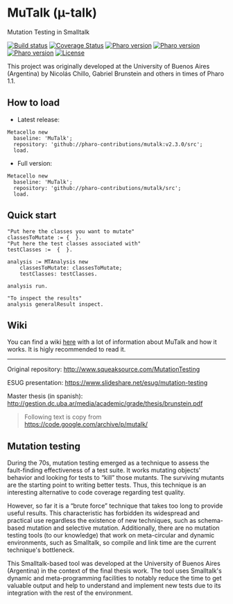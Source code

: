 # MuTalk (µ-talk)
Mutation Testing in Smalltalk

[![Build status](https://github.com/pavel-krivanek/mutalk/workflows/CI/badge.svg)](https://github.com/pavel-krivanek/mutalk/actions/workflows/test.yml)
[![Coverage Status](https://coveralls.io/repos/github/pavel-krivanek/mutalk/badge.svg?branch=master)](https://coveralls.io/github/pavel-krivanek/mutalk?branch=master)
[![Pharo version](https://img.shields.io/badge/Pharo-9.0-%23aac9ff.svg)](https://pharo.org/download)
[![Pharo version](https://img.shields.io/badge/Pharo-10-%23aac9ff.svg)](https://pharo.org/download)
[![Pharo version](https://img.shields.io/badge/Pharo-11-%23aac9ff.svg)](https://pharo.org/download)
[![License](https://img.shields.io/badge/license-MIT-blue.svg)](https://raw.githubusercontent.com/pavel-krivanek/mutalk/master/LICENSE)

This project was originally developed at the University of Buenos Aires (Argentina) by Nicolás Chillo, Gabriel Brunstein and others in times of Pharo 1.1.

## How to load

* Latest release:
```smalltalk
Metacello new
  baseline: 'MuTalk';
  repository: 'github://pharo-contributions/mutalk:v2.3.0/src';
  load.
```
* Full version:
```smalltalk
Metacello new
  baseline: 'MuTalk';
  repository: 'github://pharo-contributions/mutalk/src';
  load.
```

## Quick start

```smalltalk
"Put here the classes you want to mutate"
classesToMutate := {  }.
"Put here the test classes associated with"
testClasses :=  {  }.

analysis := MTAnalysis new
    classesToMutate: classesToMutate;
    testClasses: testClasses.

analysis run.

"To inspect the results"
analysis generalResult inspect.
```

## Wiki

You can find a wiki [here](https://github.com/pharo-contributions/mutalk/wiki) with a lot of information about MuTalk and how it works. It is higly recommended to read it.

---

Original repository: http://www.squeaksource.com/MutationTesting

ESUG presentation: https://www.slideshare.net/esug/mutation-testing

Master thesis (in spanish): http://gestion.dc.uba.ar/media/academic/grade/thesis/brunstein.pdf

> Following text is copy from https://code.google.com/archive/p/mutalk/

## Mutation testing

During the 70s, mutation testing emerged as a technique to assess the fault-finding effectiveness of a test suite. It works mutating objects' behavior and looking for tests to “kill” those mutants. The surviving mutants are the starting point to writing better tests. Thus, this technique is an interesting alternative to code coverage regarding test quality.

However, so far it is a “brute force” technique that takes too long to provide useful results. This characteristic has forbidden its widespread and practical use regardless the existence of new techniques, such as schema-based mutation and selective mutation. Additionally, there are no mutation testing tools (to our knowledge) that work on meta-circular and dynamic environments, such as Smalltalk, so compile and link time are the current technique's bottleneck.

This Smalltalk-based tool was developed at the University of Buenos Aires (Argentina) in the context of the final thesis work. The tool uses Smalltalk's dynamic and meta-programming facilities to notably reduce the time to get valuable output and help to understand and implement new tests due to its integration with the rest of the environment.